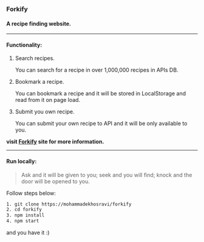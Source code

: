 ### Forkify
#### A recipe finding website.
*************************
#### Functionality:
1. Search recipes.

   You can search for a recipe in over 1,000,000 recipes in APIs DB.
2. Bookmark a recipe.

   You can bookmark a recipe and it will be stored in LocalStorage and read from it on page load.
3. Submit you own recipe.

   You can submit your own recipe to API and it will be only available to you.

**visit [Forkify](https://mamad1.netlify.app) site for more information.**
*******************
#### Run locally:
> Ask and it will be given to you; seek and you will find; knock and the door will be opened to you.

Follow steps below:
```sh
1. git clone https://mohammadekhosravi/forkify
2. cd forkify
3. npm install
4. npm start
```
and you have it :)
